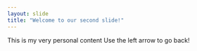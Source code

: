 ```yaml
---
layout: slide
title: "Welcome to our second slide!"
---
```

This is my very personal content
Use the left arrow to go back!
